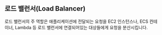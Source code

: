 ## 로드 밸런서(Load Balancer)

로드 밸런서의 주 역할은 애플리케이션에 전달되는 요청을 EC2 인스턴스나, ECS 컨테이너, Lambda 등 로드 밸런서에 연결되어있는 대상들에게 요청을 분산시킵니다.
